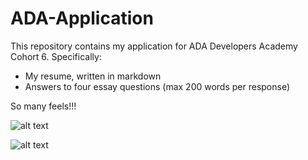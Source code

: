 # ADA-Application

This repository contains my application for ADA Developers Academy Cohort 6. Specifically:
+ My resume, written in markdown
+ Answers to four essay questions (max 200 words per response)

So many feels!!!

![alt text][gif]

[gif]: http://4.bp.blogspot.com/-w45zXvEZuxY/VTr0wOrC30I/AAAAAAAANJQ/wFldkEpgzaE/s1600/lets-do-this-ucas-gif.gif "GOT Rob Stark"

![alt text][gif2]

[gif2]: http://i.perezhilton.com/wp-content/uploads/2013/01/30-rock-gif-11(1).gif "30 rock thumbs up"
